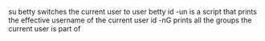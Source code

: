 su betty switches the current user to user betty
id -un is a script that prints the effective username of the current user
id -nG prints all the groups the current user is part of
